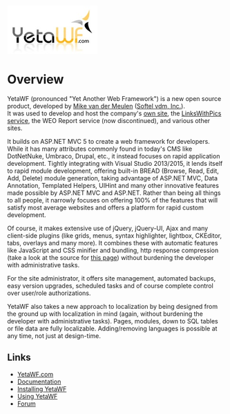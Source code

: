 ![Yet Another Web Framework](logo.jpg)

Overview
========

YetaWF (pronounced "Yet Another Web Framework") is a new open source product, developed by [Mike van der Meulen](http://mikevdm.com) ([Softel vdm, Inc.](http://softelvdm.com)).  
It was used to develop and host the company's [own site](http://softelvdm.com), the [LinksWithPics service](http://linkswithpics.com), the WEO Report service (now discontinued), and various other sites.

It builds on ASP.NET MVC 5 to create a web framework for developers. 
While it has many attributes commonly found in today's CMS like DotNetNuke, Umbraco, Drupal, etc., it instead focuses on rapid application development.
Tightly integrating with Visual Studio 2013/2015, it lends itself to rapid module development, offering built-in BREAD (Browse, Read, Edit, Add, Delete) module generation, taking advantage of ASP.NET MVC, Data Annotation, Templated Helpers, UIHint and many other innovative features made possible by ASP.NET MVC and ASP.NET. 
Rather than being all things to all people, it narrowly focuses on offering 100% of the features that will satisfy most average websites and offers a platform for rapid custom development.

Of course, it makes extensive use of jQuery, jQuery-UI, Ajax and many client-side plugins (like grids, menus, syntax highlighter, lightbox, CKEditor, tabs, overlays and many more). 
It combines these with automatic features like JavaScript and CSS minifier and bundling, http response compression (take a look at the source for [this page](http://YetaWF.com)) without burdening the developer with administrative tasks.

For the site administrator, it offers site management, automated backups, easy version upgrades, scheduled tasks and of course complete control over user/role authorizations.

YetaWF also takes a new approach to localization by being designed from the ground up with localization in mind (again, without burdening the developer with administrative tasks). Pages, modules, down to SQL tables or file data are fully localizable. 
Adding/removing languages is possible at any time, not just at design-time.

Links
-----

* [YetaWF.com](http://yetawf.com)
* [Documentation](http://yetawf.com/Documentation/YetaWF)
* [Installing YetaWF](http://yetawf.com/Documentation/YetaWF)
* [Using YetaWF](http://yetawf.com/Documentation/YetaWF?Topic=g_doc_gettingstarted)
* [Forum](http://yetawf.com/Documentation/YetaWF)